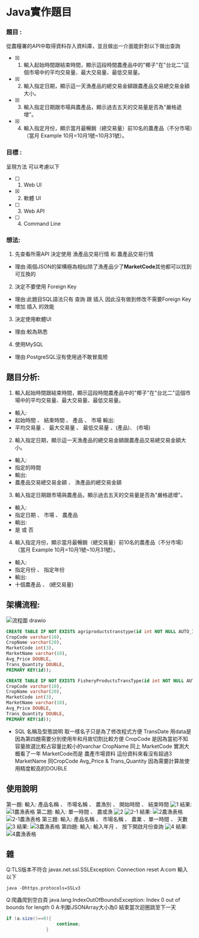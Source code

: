 # Java實作題目
### 題目 : 
從農糧署的API中取得資料存入資料庫，並且做出一介面能針對以下做出查詢

- [x] 1. 輸入起始時間跟結束時間，顯示這段時間農產品中的"椰子"在"台北二"這個市場中的平均交易量、最大交易量、最低交易量。
- [x] 2. 輸入指定日期，顯示這一天漁產品的總交易金額跟農產品交易總交易金額大小。
- [x] 3. 輸入指定日期跟市場與農產品，顯示過去五天的交易量是否為"嚴格遞增"。
- [x] 4. 輸入指定月份，顯示當月最暢銷（總交易量）前10名的農產品（不分市場）（當月 Example 10月=10月1號~10月31號）。
### 目標 : 
呈現方法 可以考慮以下
- [ ] 1. Web UI
- [x] 2. 軟體 UI
- [ ] 3. Web API
- [ ] 4. Command Line
### 想法:
1. 先查看所需API 決定使用 漁產品交易行情 和 農產品交易行情 
- 理由:兩個JSON的架構極為相似除了漁產品少了**MarketCode**其他都可以找到可互換的 
2. 決定不要使用 Foreign Key
- 理由:此題目SQL語法只有 查詢 跟 插入 因此沒有做到修改不需要Foreign Key
- 增加 插入 的效能
3. 決定使用軟體UI
- 理由:較為熟悉
4. 使用MySQL 
- 理由:PostgreSQL沒有使用過不敢冒風險
## 題目分析:
1. 輸入起始時間跟結束時間，顯示這段時間農產品中的"椰子"在"台北二"這個市場中的平均交易量、最大交易量、最低交易量。
- 輸入: 
- 起始時間 、 結束時間 、 產品 、 市場
輸出: 
- 平均交易量 、 最大交易量 、 最低交易量 、(產品)、 (市場)
2. 輸入指定日期，顯示這一天漁產品的總交易金額跟農產品交易總交易金額大小。
- 輸入: 
-  指定的時間
- 輸出:
- 農產品交易總交易金額 、 漁產品的總交易金額
3. 輸入指定日期跟市場與農產品，顯示過去五天的交易量是否為"嚴格遞增"。
- 輸入:
- 指定日期 、 市場 、 農產品
- 輸出:  
- 是 或 否
4. 輸入指定月份，顯示當月最暢銷（總交易量）前10名的農產品（不分市場）（當月 Example 10月=10月1號~10月31號）。
- 輸入:
- 指定月份 、 指定年份
- 輸出:
- 十個農產品 、 (總交易量)
## 架構流程:
![流程圖 drawio](https://user-images.githubusercontent.com/77679082/148413297-606e65c7-7665-4a9e-a567-fad84584ca1a.png)
```sql
CREATE TABLE IF NOT EXISTS agriproductstranstype(id int NOT NULL AUTO_INCREMENT, TransDate date, 
CropCode varchar(10), 
CropName varchar(20),
MarketCode int(3),
MarketName varchar(10),
Avg_Price DOUBLE,
Trans_Quantity DOUBLE,
PRIMARY KEY(id));
```
```sql
CREATE TABLE IF NOT EXISTS FisheryProductsTransType(id int NOT NULL AUTO_INCREMENT, TransDate date, 
CropCode varchar(10), 
CropName varchar(20),
MarketCode int(3),
MarketName varchar(10),
Avg_Price DOUBLE,
Trans_Quantity DOUBLE,
PRIMARY KEY(id));
```
- SQL 名稱及型態說明
取一樣名子只是為了修改程式方便
TransDate 用data是因為第四題需要分別使用年和月故切割比較方便
CropCode 是因為當初不知容量故選比較占容量比較小的varchar
CropName 同上
MarketCode 實測大概看了一年
MarketCode而是 農產市場資料 這份資料來看沒有超過3
MarketName 同CropCode
Avg_Price & Trans_Quantity 因為需要計算故使用精度較高的DOUBLE




## 使用說明
第一題:
輸入: 產品名稱 、 市場名稱 、 農漁別 、 開始時間 、 結束時間
![1](https://user-images.githubusercontent.com/77679082/148412834-96a5b093-2b3c-49ae-bd09-0de24d3fd2ad.png)
結果:
![1農漁表格](https://user-images.githubusercontent.com/77679082/148412982-bcef16f9-cefe-4ea5-bcbe-10b796545ee6.png)
第二題:
輸入: 單一時間 、 農或漁
![2](https://user-images.githubusercontent.com/77679082/148413085-7ff3a0a5-4af9-4446-80ad-0886d01237dd.png)
![2-1](https://user-images.githubusercontent.com/77679082/148413110-99680ee2-c779-43cc-adbe-2a37d47251cd.png)
結果:
![2農漁表格](https://user-images.githubusercontent.com/77679082/148413173-b24f4abd-a063-40bb-ac7b-48e829a3fc66.png)
![2-1農漁表格](https://user-images.githubusercontent.com/77679082/148413177-5bdfd75f-5015-4050-bf62-3cb2864f179c.png)
第三題:
輸入: 產品名稱 、 市場名稱 、 農業 、單一時間 、 天數
![3](https://user-images.githubusercontent.com/77679082/148413277-9af84335-ff2f-4023-bbcc-97bff97940eb.png)
結果:
![3農漁表格](https://user-images.githubusercontent.com/77679082/148413288-e602a341-0d74-48da-b6ca-ae6c4a84d566.png)
第四題:
輸入: 輸入年月 、 按下開啟月份查詢
![4](https://user-images.githubusercontent.com/77679082/148413292-354e450e-3297-4fee-bd5f-82b3ebc64bd3.png)
結果:
![4農漁表格](https://user-images.githubusercontent.com/77679082/148413294-5dceab08-4ca1-4d79-80a3-be0d05eb6201.png)
## 雜
Q:TLS版本不符合
javax.net.ssl.SSLException: Connection reset
A:com 輸入以下
```undefined
java -Dhttps.protocols=SSLv3
```
Q:爬蟲爬到空白頁
java.lang.IndexOutOfBoundsException: Index 0 out of bounds for length 0
A:判斷JSONArray大小為0 結束當次迴圈跳至下一天
 ```java
 if (a.size()==0){
                    continue;
                }
```
